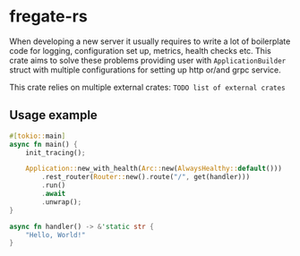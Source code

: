 # fregate-rs

When developing a new server it usually requires to write a lot of boilerplate code for logging, configuration set up, metrics, health checks etc.
This crate aims to solve these problems providing user with `ApplicationBuilder` struct with multiple configurations for setting up http or/and grpc service.

This crate relies on multiple external crates:
`TODO list of external crates`

## Usage example
```rust
#[tokio::main]
async fn main() {
    init_tracing();

    Application::new_with_health(Arc::new(AlwaysHealthy::default()))
        .rest_router(Router::new().route("/", get(handler)))
        .run()
        .await
        .unwrap();
}

async fn handler() -> &'static str {
    "Hello, World!"
}
```